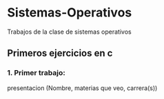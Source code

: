 # Sistemas-Operativos
Trabajos de la clase de sistemas operativos
## Primeros ejercicios en c
### 1. Primer trabajo:
presentacion (Nombre, materias que veo, carrera(s))
